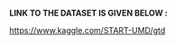 **LINK TO THE DATASET IS GIVEN BELOW :**
                                                                                
  https://www.kaggle.com/START-UMD/gtd
